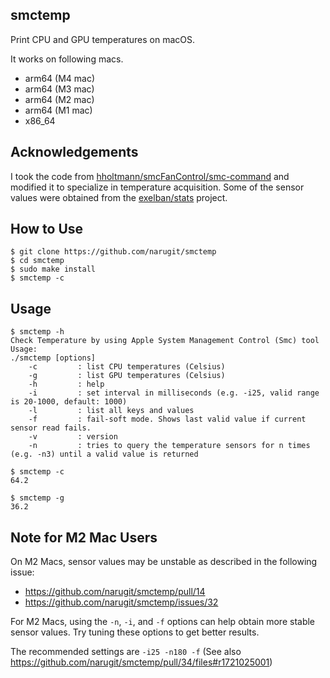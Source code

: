 ## smctemp
Print CPU and GPU temperatures on macOS.

It works on following macs.
- arm64 (M4 mac)
- arm64 (M3 mac)
- arm64 (M2 mac)
- arm64 (M1 mac)
- x86_64

## Acknowledgements
I took the code from [hholtmann/smcFanControl/smc-command](https://github.com/hholtmann/smcFanControl/tree/ad374ffb1dd088a7676719e53dbd2886f8fafdff/smc-command) and modified it to specialize in temperature acquisition.
Some of the sensor values were obtained from the [exelban/stats](https://github.com/exelban/stats) project.

## How to Use
```console
$ git clone https://github.com/narugit/smctemp
$ cd smctemp
$ sudo make install
$ smctemp -c
```

## Usage 
```console
$ smctemp -h
Check Temperature by using Apple System Management Control (Smc) tool
Usage:
./smctemp [options]
    -c         : list CPU temperatures (Celsius)
    -g         : list GPU temperatures (Celsius)
    -h         : help
    -i         : set interval in milliseconds (e.g. -i25, valid range is 20-1000, default: 1000)
    -l         : list all keys and values
    -f         : fail-soft mode. Shows last valid value if current sensor read fails.
    -v         : version
    -n         : tries to query the temperature sensors for n times (e.g. -n3) until a valid value is returned

$ smctemp -c
64.2

$ smctemp -g
36.2
```

## Note for M2 Mac Users
On M2 Macs, sensor values may be unstable as described in the following issue:
- https://github.com/narugit/smctemp/pull/14
- https://github.com/narugit/smctemp/issues/32

For M2 Macs, using the `-n`, `-i`, and `-f` options can help obtain more stable sensor values.
Try tuning these options to get better results.

The recommended settings are `-i25 -n180 -f` (See also https://github.com/narugit/smctemp/pull/34/files#r1721025001)
